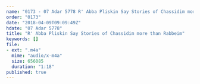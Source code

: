 ```yaml
---
name: "0173 - 07 Adar 5778 R' Abba Pliskin Say Stories of Chassidim more than Rabbeim"
order: "0173"
date: "2018-04-09T09:09:49Z"
hdate: "07 Adar 5778"
title: "R' Abba Pliskin Say Stories of Chassidim more than Rabbeim"
keywords: []
file:
- ext: ".m4a"
  mime: "audio/x-m4a"
  size: 656085
  duration: "1:18"
published: true
---
```


